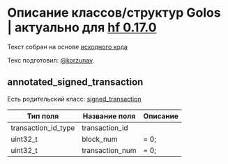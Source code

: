 # Описание классов/структур Golos | актуально для [hf 0.17.0](https://github.com/GolosChain/golos/releases/tag/v0.17.0)
Текст собран на основе [исходного кода](https://github.com/GolosChain/golos/tree/master/libraries/protocol/include/golos/protocol/transaction.hpp)

Текс подготовил: [@korzunav](https://golos.io/@korzunav).

## annotated_signed_transaction

Есть родительский класс: [signed_transaction](signed_transaction.md)

|Тип поля|Название поля|Описание|
|--------|-------------|--------|
|transaction_id_type|transaction_id||
|uint32_t|block_num|= 0;|
|uint32_t|transaction_num|= 0;|
